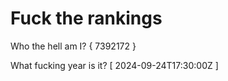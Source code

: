 # Fuck the rankings

Who the hell am I?
{ 7392172 }

What fucking year is it?
[ 2024-09-24T17:30:00Z ]
